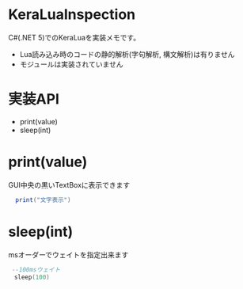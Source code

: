 # KeraLuaInspection
C#(.NET 5)でのKeraLuaを実装メモです。

- Lua読み込み時のコードの静的解析(字句解析, 構文解析)は有りません
- モジュールは実装されていません

# 実装API
- print(value)
- sleep(int)

# print(value)
GUI中央の黒いTextBoxに表示できます
```lua
  print("文字表示")
```

# sleep(int)
msオーダーでウェイトを指定出来ます
```lua
 --100msウェイト
　sleep(100)
```
